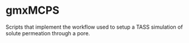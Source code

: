 # gmxMCPS
Scripts that implement the workflow used to setup a TASS simulation of solute permeation through a pore.
